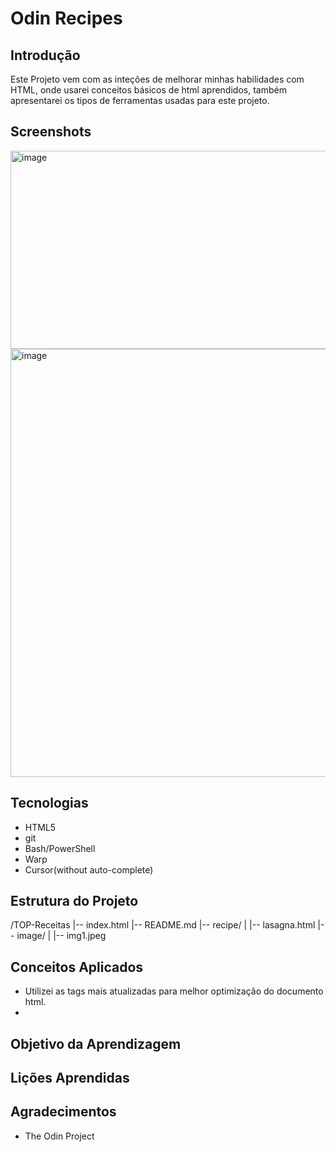 # Odin Recipes

## Introdução
Este Projeto vem com as inteções de melhorar minhas habilidades com HTML, onde usarei conceitos básicos de html aprendidos, também apresentarei os tipos de ferramentas usadas para este projeto.


## Screenshots
<img width="948" height="317" alt="image" src="https://github.com/user-attachments/assets/f01d43a6-7483-4f0c-bccf-5316d880ad72" />
<img width="1300" height="685" alt="image" src="https://github.com/user-attachments/assets/2a53f39b-b773-4da3-892f-376b5fef5463" />


## Tecnologias
- HTML5
- git
- Bash/PowerShell
- Warp
- Cursor(without auto-complete)


## Estrutura do Projeto
/TOP-Receitas
|-- index.html
|-- README.md
|-- recipe/
|   |-- lasagna.html
|-- image/
|   |-- img1.jpeg

## Conceitos Aplicados
- Utilizei as tags mais atualizadas para melhor optimização do documento html.
- 

## Objetivo da Aprendizagem 


## Lições Aprendidas


## Agradecimentos

- The Odin Project
